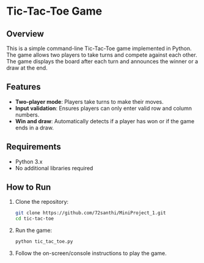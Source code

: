 # Tic-Tac-Toe Game

## Overview

This is a simple command-line Tic-Tac-Toe game implemented in Python. The game allows two players to take turns and compete against each other. The game displays the board after each turn and announces the winner or a draw at the end.

## Features

- **Two-player mode**: Players take turns to make their moves.
- **Input validation**: Ensures players can only enter valid row and column numbers.
- **Win and draw**: Automatically detects if a player has won or if the game ends in a draw.

## Requirements

- Python 3.x
- No additional libraries required

## How to Run

1. Clone the repository:
   ```bash
   git clone https://github.com/72santhi/MiniProject_1.git
   cd tic-tac-toe

2. Run the game:

   ```bash
   python tic_tac_toe.py

3. Follow the on-screen/console instructions to play the game.
